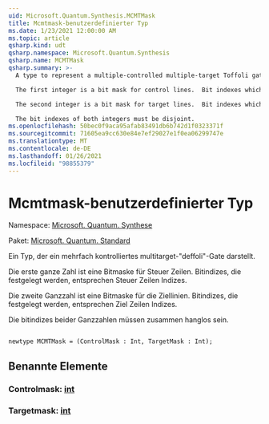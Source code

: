 ```yaml
---
uid: Microsoft.Quantum.Synthesis.MCMTMask
title: Mcmtmask-benutzerdefinierter Typ
ms.date: 1/23/2021 12:00:00 AM
ms.topic: article
qsharp.kind: udt
qsharp.namespace: Microsoft.Quantum.Synthesis
qsharp.name: MCMTMask
qsharp.summary: >-
  A type to represent a multiple-controlled multiple-target Toffoli gate.

  The first integer is a bit mask for control lines.  Bit indexes which are set correspond to control line indexes.

  The second integer is a bit mask for target lines.  Bit indexes which are set correspond to target line indexes.

  The bit indexes of both integers must be disjoint.
ms.openlocfilehash: 50bec0f9aca95afab83491db6b742d1f0323371f
ms.sourcegitcommit: 71605ea9cc630e84e7ef29027e1f0ea06299747e
ms.translationtype: MT
ms.contentlocale: de-DE
ms.lasthandoff: 01/26/2021
ms.locfileid: "98855379"
---
```

# <a name="mcmtmask-user-defined-type"></a>Mcmtmask-benutzerdefinierter Typ

Namespace: [Microsoft. Quantum. Synthese](xref:Microsoft.Quantum.Synthesis)

Paket: [Microsoft. Quantum. Standard](https://nuget.org/packages/Microsoft.Quantum.Standard)


Ein Typ, der ein mehrfach kontrolliertes multitarget-"deffoli"-Gate darstellt.

Die erste ganze Zahl ist eine Bitmaske für Steuer Zeilen.  Bitindizes, die festgelegt werden, entsprechen Steuer Zeilen Indizes.

Die zweite Ganzzahl ist eine Bitmaske für die Ziellinien.  Bitindizes, die festgelegt werden, entsprechen Ziel Zeilen Indizes.

Die bitindizes beider Ganzzahlen müssen zusammen hanglos sein.

```qsharp

newtype MCMTMask = (ControlMask : Int, TargetMask : Int);
```



## <a name="named-items"></a>Benannte Elemente

### <a name="controlmask--int"></a>Controlmask: [int](xref:microsoft.quantum.lang-ref.int)


### <a name="targetmask--int"></a>Targetmask: [int](xref:microsoft.quantum.lang-ref.int)


